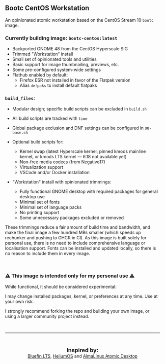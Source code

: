 ## Bootc CentOS Workstation

An opinionated atomic workstation based on the CentOS Stream 10 `bootc` image.

### Currently building image: `bootc-centos:latest`

- Backported GNOME 48 from the CentOS Hyperscale SIG  
- Trimmed "Workstation" install  
- Small set of opinionated tools and utilities  
- Basic support for image thumbnailing, previews, etc.  
- Some pre-configured system-wide settings  
- Flathub enabled by default:  
    - Firefox ESR not installed in favor of the Flatpak version  
    - Alias `defpaks` to install default flatpaks  

### `build_files`:

- Modular design; specific build scripts can be excluded in `build.sh`  
- All build scripts are tracked with `time`  
- Global package exclusion and DNF settings can be configured in `00-base.sh`  

- Optional build scripts for:  
    - Kernel swap (latest Hyperscale kernel, pinned kmods mainline kernel, or kmods LTS kernel — 6.18 not available yet)  
    - Non-free media codecs (from Negativo17)  
    - Virtualization support  
    - VSCode and/or Docker installation  

- "Workstation" install with opinionated trimmings:  
    - Fully functional GNOME desktop with required packages for general desktop use  
    - Minimal set of fonts  
    - Minimal set of language packs  
    - No printing support  
    - Some unnecessary packages excluded or removed  


These trimmings reduce a fair amount of build time and bandwidth, and make the final image a few hundred MBs smaller (which speeds up rechunker and pushing to GHCR in CI). As this image is built solely for personal use, there is no need to include comprehensive language or localisation support. Fonts can be installed and updated locally, so there is no reason to include them in every image.

&nbsp;<br>

### ⚠️ This image is intended only for my personal use ⚠️

While functional, it should be considered experimental.

I may change installed packages, kernel, or preferences at any time. Use at your own risk.

I strongly recommend forking the repo and building your own image, or using a larger community project instead.

&nbsp;<br>

---
&nbsp;<br>

<p align="center">
<strong><font size="+1">Inspired by:</font></strong><br>
<a href="https://github.com/ublue-os/bluefin-lts">Bluefin LTS</a>, 
<a href="https://github.com/HeliumOS-org/HeliumOS">HeliumOS</a> and 
<a href="https://github.com/AlmaLinux/atomic-desktop">AlmaLinux Atomic Desktop</a>
</p>